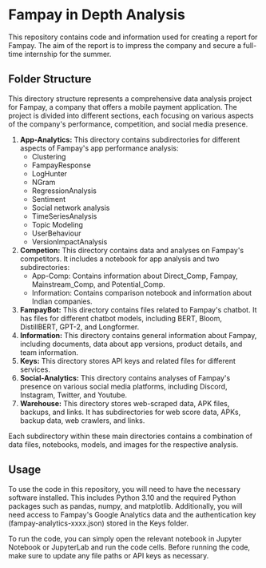 # Fampay in Depth Analysis

This repository contains code and information used for creating a report for Fampay. The aim of the report is to impress the company and secure a full-time internship for the summer.

## Folder Structure


This directory structure represents a comprehensive data analysis project for Fampay, a company that offers a mobile payment application. The project is divided into different sections, each focusing on various aspects of the company's performance, competition, and social media presence.

1. **App-Analytics:** This directory contains subdirectories for different aspects of Fampay's app performance analysis:
   * Clustering
   * FampayResponse
   * LogHunter
   * NGram
   * RegressionAnalysis
   * Sentiment
   * Social network analysis
   * TimeSeriesAnalysis
   * Topic Modeling
   * UserBehaviour
   * VersionImpactAnalysis
2. **Competion:** This directory contains data and analyses on Fampay's competitors. It includes a notebook for app analysis and two subdirectories:
   * App-Comp: Contains information about Direct_Comp, Fampay, Mainstream_Comp, and Potential_Comp.
   * Information: Contains comparison notebook and information about Indian companies.
3. **FampayBot:** This directory contains files related to Fampay's chatbot. It has files for different chatbot models, including BERT, Bloom, DistillBERT, GPT-2, and Longformer.
4. **Information:** This directory contains general information about Fampay, including documents, data about app versions, product details, and team information.
5. **Keys:** This directory stores API keys and related files for different services.
6. **Social-Analytics:** This directory contains analyses of Fampay's presence on various social media platforms, including Discord, Instagram, Twitter, and Youtube.
7. **Warehouse:** This directory stores web-scraped data, APK files, backups, and links. It has subdirectories for web score data, APKs, backup data, web crawlers, and links.

Each subdirectory within these main directories contains a combination of data files, notebooks, models, and images for the respective analysis.

## Usage

To use the code in this repository, you will need to have the necessary software installed. This includes Python 3.10 and the required Python packages such as pandas, numpy, and matplotlib. Additionally, you will need access to Fampay's Google Analytics data and the authentication key (fampay-analytics-xxxx.json) stored in the Keys folder.

To run the code, you can simply open the relevant notebook in Jupyter Notebook or JupyterLab and run the code cells. Before running the code, make sure to update any file paths or API keys as necessary.
